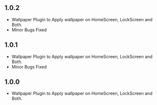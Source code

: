 ## 1.0.2

* Wallpaper Plugin to Apply wallpaper on HomeScreen, LockScreen and Both.
* Minor Bugs Fixed


## 1.0.1

* Wallpaper Plugin to Apply wallpaper on HomeScreen, LockScreen and Both.
* Minor Bugs Fixed


## 1.0.0

* Wallpaper Plugin to Apply wallpaper on HomeScreen, LockScreen and Both.

